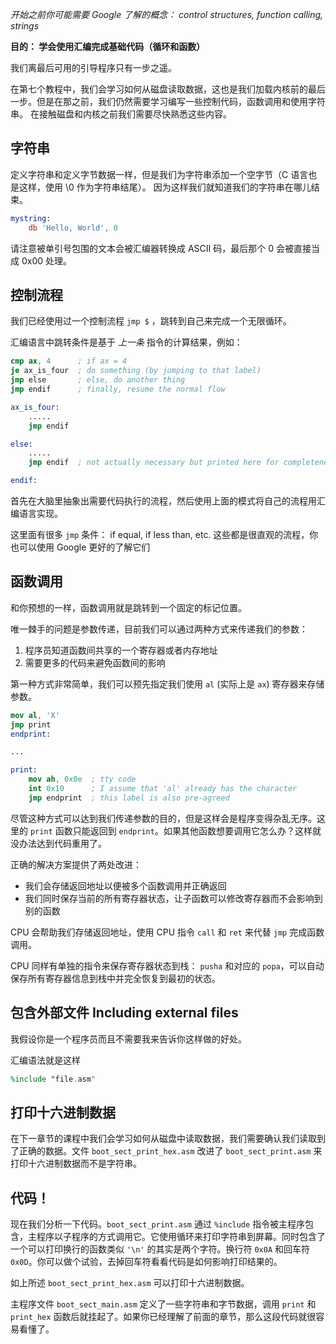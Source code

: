 _开始之前你可能需要 Google 了解的概念： control structures, function calling, strings_

**目的： 学会使用汇编完成基础代码（循环和函数）**

我们离最后可用的引导程序只有一步之遥。

在第七个教程中，我们会学习如何从磁盘读取数据，这也是我们加载内核前的最后一步。但是在那之前，我们仍然需要学习编写一些控制代码，函数调用和使用字符串。
在接触磁盘和内核之前我们需要尽快熟悉这些内容。

## 字符串

定义字符串和定义字节数据一样，但是我们为字符串添加一个空字节（C 语言也是这样，使用 \0 作为字符串结尾）。
因为这样我们就知道我们的字符串在哪儿结束。

```nasm
mystring:
    db 'Hello, World', 0
```

请注意被单引号包围的文本会被汇编器转换成 ASCII 码，最后那个 0 会被直接当成 0x00 处理。

## 控制流程

我们已经使用过一个控制流程 `jmp $` ，跳转到自己来完成一个无限循环。

汇编语言中跳转条件是基于 _上一条_ 指令的计算结果，例如：

```nasm
cmp ax, 4      ; if ax = 4
je ax_is_four  ; do something (by jumping to that label)
jmp else       ; else, do another thing
jmp endif      ; finally, resume the normal flow

ax_is_four:
    .....
    jmp endif

else:
    .....
    jmp endif  ; not actually necessary but printed here for completeness

endif:
```

首先在大脑里抽象出需要代码执行的流程，然后使用上面的模式将自己的流程用汇编语言实现。

这里面有很多 `jmp` 条件： if equal, if less than, etc. 这些都是很直观的流程，你也可以使用 Google 更好的了解它们

## 函数调用

和你预想的一样，函数调用就是跳转到一个固定的标记位置。

唯一棘手的问题是参数传递，目前我们可以通过两种方式来传递我们的参数：

1. 程序员知道函数间共享的一个寄存器或者内存地址
2. 需要更多的代码来避免函数间的影响

第一种方式非常简单，我们可以预先指定我们使用 `al` (实际上是 `ax`) 寄存器来存储参数。

```nasm
mov al, 'X'
jmp print
endprint:

...

print:
    mov ah, 0x0e  ; tty code
    int 0x10      ; I assume that 'al' already has the character
    jmp endprint  ; this label is also pre-agreed
```

尽管这种方式可以达到我们传递参数的目的，但是这样会是程序变得杂乱无序。这里的 `print` 函数只能返回到 `endprint`。如果其他函数想要调用它怎么办？这样就没办法达到代码重用了。

正确的解决方案提供了两处改进：

- 我们会存储返回地址以便被多个函数调用并正确返回
- 我们同时保存当前的所有寄存器状态，让子函数可以修改寄存器而不会影响到别的函数

CPU 会帮助我们存储返回地址，使用 CPU 指令 `call` 和 `ret` 来代替 `jmp` 完成函数调用。

CPU 同样有单独的指令来保存寄存器状态到栈： `pusha` 和对应的 `popa`，可以自动保存所有寄存器信息到栈中并完全恢复到最初的状态。

## 包含外部文件 Including external files

我假设你是一个程序员而且不需要我来告诉你这样做的好处。

汇编语法就是这样

```nasm
%include "file.asm"
```

## 打印十六进制数据

在下一章节的课程中我们会学习如何从磁盘中读取数据，我们需要确认我们读取到了正确的数据。文件 `boot_sect_print_hex.asm`
改进了 `boot_sect_print.asm` 来打印十六进制数据而不是字符串。

## 代码！

现在我们分析一下代码。`boot_sect_print.asm` 通过 `%include` 指令被主程序包含，主程序以子程序的方式调用它。它使用循环来打印字符串到屏幕。同时包含了一个可以打印换行的函数类似 `'\n'` 的其实是两个字符。换行符 `0x0A` 和回车符 `0x0D`。你可以做个试验，去掉回车符看看代码是如何影响打印结果的。

如上所述 `boot_sect_print_hex.asm` 可以打印十六进制数据。

主程序文件 `boot_sect_main.asm` 定义了一些字符串和字节数据，调用 `print` 和 `print_hex` 函数后就挂起了。如果你已经理解了前面的章节，那么这段代码就很容易看懂了。
